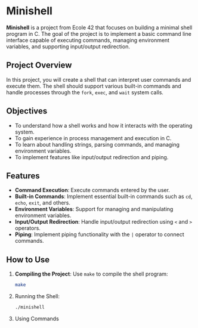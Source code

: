 # Minishell

**Minishell** is a project from Ecole 42 that focuses on building a minimal shell program in C. The goal of the project is to implement a basic command line interface capable of executing commands, managing environment variables, and supporting input/output redirection.

## Project Overview

In this project, you will create a shell that can interpret user commands and execute them. The shell should support various built-in commands and handle processes through the `fork`, `exec`, and `wait` system calls.

## Objectives

- To understand how a shell works and how it interacts with the operating system.
- To gain experience in process management and execution in C.
- To learn about handling strings, parsing commands, and managing environment variables.
- To implement features like input/output redirection and piping.

## Features

- **Command Execution**: Execute commands entered by the user.
- **Built-in Commands**: Implement essential built-in commands such as `cd`, `echo`, `exit`, and others.
- **Environment Variables**: Support for managing and manipulating environment variables.
- **Input/Output Redirection**: Handle input/output redirection using `<` and `>` operators.
- **Piping**: Implement piping functionality with the `|` operator to connect commands.

## How to Use

1. **Compiling the Project**:
	Use `make` to compile the shell program:
	```bash
	make
	```

2. Running the Shell:
	```bash
	./minishell
	```

3. Using Commands

